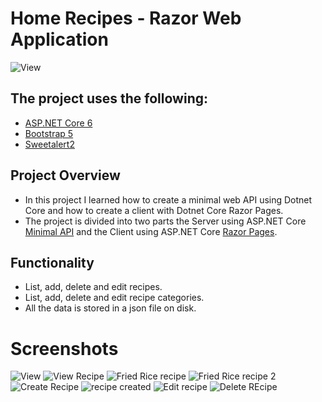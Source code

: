 # **Home Recipes - Razor Web Application**
![View](https://user-images.githubusercontent.com/15571269/181650870-8d396d7c-5f5d-4a25-b7cf-5dc269bd614e.png)

## The project uses the following:
- [ASP.NET Core 6](https://docs.microsoft.com/en-us/aspnet/core/release-notes/aspnetcore-6.0?view=aspnetcore-6.0)
- [Bootstrap 5](https://getbootstrap.com/docs/5.0/getting-started/introduction/)
- [Sweetalert2](https://sweetalert2.github.io/#examples)

## Project Overview
- In this project I learned how to create a minimal web API using Dotnet Core and how to create a client with Dotnet Core Razor Pages.
- The project is divided into two parts the Server using ASP.NET Core [Minimal API](https://docs.microsoft.com/en-us/aspnet/core/fundamentals/minimal-apis?view=aspnetcore-6.0) and the Client using ASP.NET Core [Razor Pages](https://docs.microsoft.com/en-us/aspnet/core/razor-pages/?view=aspnetcore-6.0&tabs=visual-studio).

## Functionality
* List, add, delete and edit recipes.
* List, add, delete and edit recipe categories.
* All the data is stored in a json file on disk.

# Screenshots
![View](https://user-images.githubusercontent.com/15571269/181650870-8d396d7c-5f5d-4a25-b7cf-5dc269bd614e.png)
![View Recipe](https://user-images.githubusercontent.com/15571269/181650896-b2e741a2-2905-450b-9fcf-cddcf0bcc9aa.png)
![Fried Rice recipe](https://user-images.githubusercontent.com/15571269/181650912-54daccbd-c9e4-4110-8fae-b3f772a22348.png)
![Fried Rice recipe 2](https://user-images.githubusercontent.com/15571269/181650922-1b42e483-15af-471c-8141-542c8b8e2919.png)
![Create Recipe](https://user-images.githubusercontent.com/15571269/181650937-1bed4916-2ff8-43a7-81c7-4ffb9db2e61d.png)
![recipe created](https://user-images.githubusercontent.com/15571269/181650949-dbcf115e-7730-4661-8d49-17c3433ac6a6.png)
![Edit recipe](https://user-images.githubusercontent.com/15571269/181650965-ec81e95b-9188-4034-9364-ef63521069d7.png)
![Delete REcipe](https://user-images.githubusercontent.com/15571269/181650985-d92151b3-a6b3-4b0e-a5db-0ab5c0413905.png)

